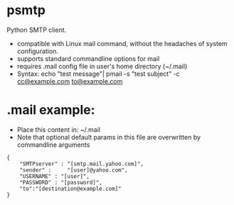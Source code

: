 # psmtp
Python SMTP client.
- compatible with Linux mail command, without the headaches of system configuration.
- supports standard commandline options for mail
- requires .mail config file in user's home directory (~/.mail)
- Syntax: echo "test message"| pmail -s "test subject" -c cc@example.com to@example.com
# .mail example:
- Place this content in: ~/.mail
- Note that optional default params in this file are overwritten by commandline arguments
```
{
    "SMTPserver" : "[smtp.mail.yahoo.com]",
    "sender" :     "[user]@yahoo.com",
    "USERNAME" : "[user]",
    "PASSWORD" : "[password]",
    "to":"[destination@example.com]"
}
```
